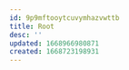 ```yaml
---
id: 9p9mftooytcuvymhazvwttb
title: Root
desc: ''
updated: 1668966980871
created: 1668723198931
---
```

